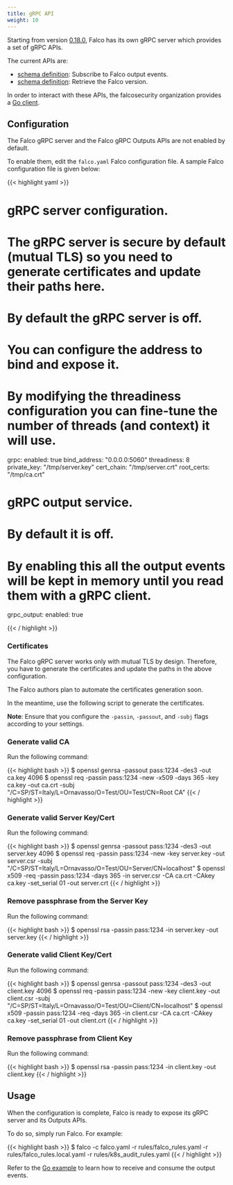 ```yaml
---
title: gRPC API
weight: 10
---
```


Starting from version [0.18.0](https://github.com/falcosecurity/falco/releases/tag/0.18.0), Falco has its own gRPC server which provides a set of gRPC APIs.

The current APIs are:

- [schema definition](./outputs): Subscribe to Falco output events.
- [schema definition](./version): Retrieve the Falco version.

In order to interact with these APIs, the falcosecurity organization provides a [Go client](./client-go).

## Configuration

The Falco gRPC server and the Falco gRPC Outputs APIs are not enabled by default.

To enable them, edit the `falco.yaml` Falco configuration file. A sample Falco configuration file is given below:

{{< highlight yaml >}}

# gRPC server configuration.
# The gRPC server is secure by default (mutual TLS) so you need to generate certificates and update their paths here.
# By default the gRPC server is off.
# You can configure the address to bind and expose it.
# By modifying the threadiness configuration you can fine-tune the number of threads (and context) it will use.

grpc:
  enabled: true
  bind_address: "0.0.0.0:5060"
  threadiness: 8
  private_key: "/tmp/server.key"
  cert_chain: "/tmp/server.crt"
  root_certs: "/tmp/ca.crt"

# gRPC output service.
# By default it is off.
# By enabling this all the output events will be kept in memory until you read them with a gRPC client.
grpc_output:
  enabled: true

{{< / highlight >}}


### Certificates

The Falco gRPC server works only with mutual TLS by design. Therefore, you have to generate the certificates and update the paths in the above configuration.

The Falco authors plan to automate the certificates generation soon.

In the meantime, use the following script to generate the certificates.

**Note**: Ensure that you configure the `-passin`, `-passout`, and `-subj` flags according to your settings.

### Generate valid CA

Run the following command:

{{< highlight bash >}}
$ openssl genrsa -passout pass:1234 -des3 -out ca.key 4096
$ openssl req -passin pass:1234 -new -x509 -days 365 -key ca.key -out ca.crt -subj  "/C=SP/ST=Italy/L=Ornavasso/O=Test/OU=Test/CN=Root CA"
{{< / highlight >}}

### Generate valid Server Key/Cert

Run the following command:

{{< highlight bash >}}
$ openssl genrsa -passout pass:1234 -des3 -out server.key 4096
$ openssl req -passin pass:1234 -new -key server.key -out server.csr -subj  "/C=SP/ST=Italy/L=Ornavasso/O=Test/OU=Server/CN=localhost"
$ openssl x509 -req -passin pass:1234 -days 365 -in server.csr -CA ca.crt -CAkey ca.key -set_serial 01 -out server.crt
{{< / highlight >}}

### Remove passphrase from the Server Key

Run the following command:

{{< highlight bash >}}
$ openssl rsa -passin pass:1234 -in server.key -out server.key
{{< / highlight >}}


### Generate valid Client Key/Cert

Run the following command:

{{< highlight bash >}}
$ openssl genrsa -passout pass:1234 -des3 -out client.key 4096
$ openssl req -passin pass:1234 -new -key client.key -out client.csr -subj  "/C=SP/ST=Italy/L=Ornavasso/O=Test/OU=Client/CN=localhost"
$ openssl x509 -passin pass:1234 -req -days 365 -in client.csr -CA ca.crt -CAkey ca.key -set_serial 01 -out client.crt
{{< / highlight >}}

### Remove passphrase from Client Key

Run the following command:

{{< highlight bash >}}
$ openssl rsa -passin pass:1234 -in client.key -out client.key
{{< / highlight >}}

## Usage

When the configuration is complete, Falco is ready to expose its gRPC server and its Outputs APIs.

To do so, simply run Falco. For example:

{{< highlight bash >}}
$ falco -c falco.yaml -r rules/falco_rules.yaml -r rules/falco_rules.local.yaml -r rules/k8s_audit_rules.yaml
{{< / highlight >}}

Refer to the [Go example](./outputs) to learn how to receive and consume the output events.
